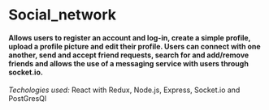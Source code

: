 # Social_network

#### Allows users to register an account and log-in, create a simple profile, upload a profile picture and edit their profile. Users can connect with one another, send and accept friend requests, search for and add/remove friends and allows the use of a messaging service with users through socket.io.

_Techologies used:_ React with Redux, Node.js, Express, Socket.io and PostGresQl
